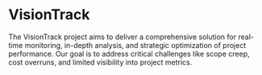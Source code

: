 # VisionTrack
The VisionTrack project aims to deliver a comprehensive solution for real-time monitoring, in-depth analysis, and strategic optimization of project performance. Our goal is to address critical challenges like scope creep, cost overruns, and limited visibility into project metrics.
